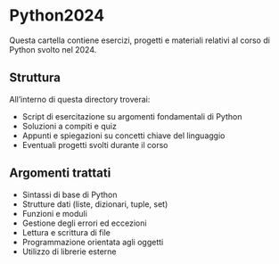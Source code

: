 # Python2024

Questa cartella contiene esercizi, progetti e materiali relativi al corso di Python svolto nel 2024.

## Struttura

All’interno di questa directory troverai:

- Script di esercitazione su argomenti fondamentali di Python
- Soluzioni a compiti e quiz
- Appunti e spiegazioni su concetti chiave del linguaggio
- Eventuali progetti svolti durante il corso

## Argomenti trattati

- Sintassi di base di Python
- Strutture dati (liste, dizionari, tuple, set)
- Funzioni e moduli
- Gestione degli errori ed eccezioni
- Lettura e scrittura di file
- Programmazione orientata agli oggetti
- Utilizzo di librerie esterne
